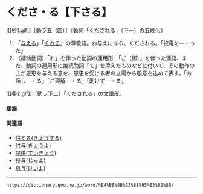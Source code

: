 # くださ・る【下さる】

![[@1.gif]]［動ラ五（四）］《動詞「[くだされる](https://dictionary.goo.ne.jp/word/%E4%B8%8B%E3%81%95%E3%82%8C%E3%82%8B/#jn-61765)」（下一）の五段化》

1. 「[与える](https://dictionary.goo.ne.jp/word/%E4%B8%8E%E3%81%88%E3%82%8B/#jn-4484)」「[くれる](https://dictionary.goo.ne.jp/word/%E5%91%89%E3%82%8C%E3%82%8B/#jn-64758)」の尊敬語。お与えになる。くだされる。「祝電を―・った」
2. （補助動詞）「お」を伴った動詞の連用形、「ご（御）」を伴った漢語、また、動詞の連用形に接続助詞「て」を添えたものなどに付いて、その動作の主が恩恵を与える意を、恩恵を受ける者の立場から敬意を込めて表す。「お話し―・る」「ご理解―・る」「助けて―・る」
    

![[@2.gif]]［動ラ下二］「[くだされる](https://dictionary.goo.ne.jp/word/%E4%B8%8B%E3%81%95%E3%82%8C%E3%82%8B/#jn-61765)」の文語形。

#### 類語

#### 関連語

-   [供する(きょうする)](https://dictionary.goo.ne.jp/word/%E4%BE%9B%E3%81%99%E3%82%8B/#jn-56499)
-   [供与(きょうよ)](https://dictionary.goo.ne.jp/word/%E4%BE%9B%E4%B8%8E/#jn-57151)
-   [提供(ていきょう)](https://dictionary.goo.ne.jp/word/%E6%8F%90%E4%BE%9B/#jn-149748)
-   [授与(じゅよ)](https://dictionary.goo.ne.jp/word/%E6%8E%88%E4%B8%8E/#jn-106294)
-   [恵与(けいよ)](https://dictionary.goo.ne.jp/word/%E6%81%B5%E4%B8%8E/#jn-67144)

---
`https://dictionary.goo.ne.jp/word/%E4%B8%8B%E3%81%95%E3%82%8B/`